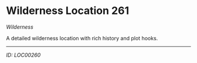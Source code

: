 # Wilderness Location 261

*Wilderness*

A detailed wilderness location with rich history and plot hooks.

---
*ID: LOC00260*